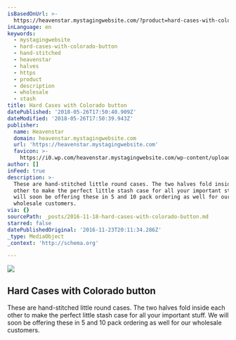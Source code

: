 ```yaml
---
isBasedOnUrl: >-
  https://heavenstar.mystagingwebsite.com/?product=hard-cases-with-colorado-button&v=7516fd43adaa
inLanguage: en
keywords:
  - mystagingwebsite
  - hard-cases-with-colorado-button
  - hand-stitched
  - heavenstar
  - halves
  - https
  - product
  - description
  - wholesale
  - stash
title: Hard Cases with Colorado button
datePublished: '2018-05-26T17:50:40.909Z'
dateModified: '2018-05-26T17:50:39.943Z'
publisher:
  name: Heavenstar
  domain: heavenstar.mystagingwebsite.com
  url: 'https://heavenstar.mystagingwebsite.com'
  favicon: >-
    https://i0.wp.com/heavenstar.mystagingwebsite.com/wp-content/uploads/2016/08/cropped-icon.jpg?fit=192%2C192&ssl=1
author: []
inFeed: true
description: >-
  These are hand-stitched little round cases. The two halves fold inside each
  other to make the perfect little stash case for all your important stuff. We
  will soon be offering these in 5 and 10 pack ordering as well for our
  wholesale customers. 
via: {}
sourcePath: _posts/2016-11-18-hard-cases-with-colorado-button.md
starred: false
datePublishedOriginal: '2016-11-23T20:11:34.286Z'
_type: MediaObject
_context: 'http://schema.org'

---
```

<article style=""><img src="https://imgflo.herokuapp.com/graph/2b2431f8e7ba7b0/42ee5c6eb53bf7685226610888a74a1b/noop.jpg?input=https%3A%2F%2Fi0.wp.com%2Fheavenstar.mystagingwebsite.com%2Fwp-content%2Fuploads%2F2016%2F11%2Fbrnhrdcases.jpg%3Ffit%3D1200%252C1200%26ssl%3D1" /><h1>Hard Cases with Colorado button</h1><p>These are hand-stitched little round cases. The two halves fold inside each other to make the perfect little stash case for all your important stuff. We will soon be offering these in 5 and 10 pack ordering as well for our wholesale customers. </p></article>